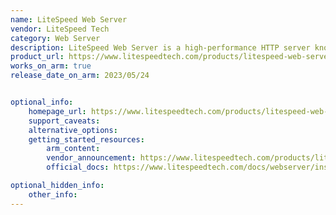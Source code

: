 ```yaml
---
name: LiteSpeed Web Server
vendor: LiteSpeed Tech
category: Web Server
description: LiteSpeed Web Server is a high-performance HTTP server known for its speed, security, and scalability.
product_url: https://www.litespeedtech.com/products/litespeed-web-server
works_on_arm: true
release_date_on_arm: 2023/05/24


optional_info:
    homepage_url: https://www.litespeedtech.com/products/litespeed-web-server
    support_caveats:
    alternative_options: 
    getting_started_resources:
        arm_content: 
        vendor_announcement: https://www.litespeedtech.com/products/litespeed-web-server/download
        official_docs: https://www.litespeedtech.com/docs/webserver/install

optional_hidden_info:
    other_info: 
---
```

